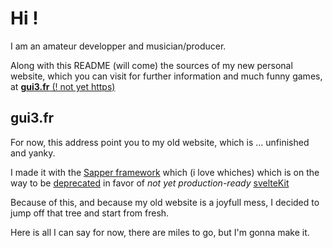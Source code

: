 # Hi !

I am an amateur developper and musician/producer.

Along with this README
(will come) the sources of my new personal website,
which you can visit for further information
and much funny games,
at [**gui3.fr** (! not yet https)](https://gui3.fr)

## gui3.fr

For now, this address point you to my old website,
which is ... unfinished and yanky.

I made it with the [Sapper framework](https://sapper.svelte.dev/)
which (i love whiches) which is on the way to be [deprecated](https://sapper.svelte.dev/faq#version-numbers) in favor of *not yet production-ready* [svelteKit](https://svelte.dev/blog/whats-the-deal-with-sveltekit)

Because of this,
and because my old website is a joyfull mess,
I decided to jump off that tree and start from fresh.

Here is all I can say for now, there are miles to go,
but I'm gonna make it.